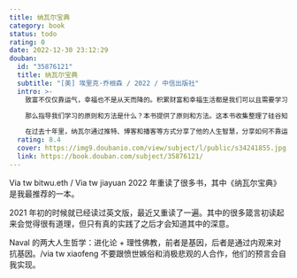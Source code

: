 ```yaml
---
title: 纳瓦尔宝典
category: book
status: todo
rating: 0
date: 2022-12-30 23:12:29
douban:
  id: "35876121"
  title: 纳瓦尔宝典
  subtitle: "[美] 埃里克·乔根森 / 2022 / 中信出版社"
  intro: >-
    致富不仅仅靠运气，幸福也不是从天而降的。积累财富和幸福生活都是我们可以且需要学习的技能。

    那么指导我们学习的原则和方法是什么？本书提供了原则和方法。这本书收集整理了硅谷知名天使投资人纳瓦尔的智慧箴言录，尤其是关于财富积累和幸福人生的原则与方法。

    在过去十年里，纳瓦尔通过推特、博客和播客等方式分享了他的人生智慧，分享如何不靠运气取得成功、如何利用专长和杠杆获得财富以及他的幸福哲学等内容，他的分享在网络上掀起了讨论热潮，受到大量网友的热爱和追捧。纳瓦尔不仅告诉了我们怎样致富，还告诉了我们怎样看待人生，怎样获得幸福。他对财富、人生的思考将帮助你走上自己独特的人生道路，过上更富有、更幸福的生活。
  rating: 8.4
  cover: https://img9.doubanio.com/view/subject/l/public/s34241855.jpg
  link: https://book.douban.com/subject/35876121/
---
```


Via tw bitwu.eth / Via tw jiayuan 2022 年重读了很多书，其中《纳瓦尔宝典》是我最推荐的一本。

2021 年初的时候就已经读过英文版，最近又重读了一遍。其中的很多箴言初读起来会觉得很有道理，但只有真的实践了之后才会知道其中的深意。

Naval 的两大人生哲学：进化论 + 理性佛教，前者是基因，后者是通过内观来对抗基因。/via tw xiaofeng 不要跟愤世嫉俗和消极悲观的人合作，他们的预言会自我实现。